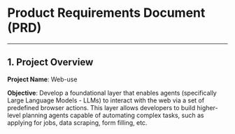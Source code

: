 # Product Requirements Document (PRD)

---

## **1. Project Overview**

**Project Name**: Web-use 

**Objective**: Develop a foundational layer that enables agents (specifically Large Language Models - LLMs) to interact with the web via a set of predefined browser actions. This layer allows developers to build higher-level planning agents capable of automating complex tasks, such as applying for jobs, data scraping, form filling, etc.

